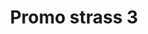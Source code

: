 ---
title: Promo strass 3
date: 
draft: false

# descripcion
description : Encontrá todas las promos de navidad en nuestra tienda de IG. Pedidos por  whatsapp, mail o dm.

materials: 

color: 

dimensions: 

code: 99-99-0698

type: "Promos"

categories: []

price: $490,00

# Images
# first image will be shown in the product page
images:
  # - image: "images/path_to_image"
  # La ubicacion de las imagenes es imagenes/Promos/Promos.Promo/99-99-0698-promo-strass-3
  - image: "./images/promos/promo/99-99-0698.jpg"
---
